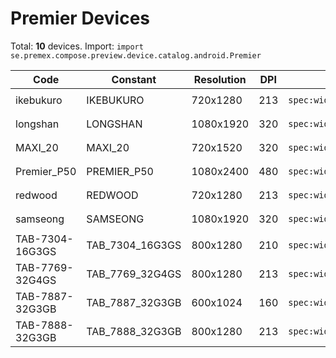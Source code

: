 # Premier Devices

Total: **10** devices. Import: `import se.premex.compose.preview.device.catalog.android.Premier`

| Code | Constant | Resolution | DPI | Compose Spec | Preview Usage |
|------|----------|------------|-----|-------------|---------------|
| ikebukuro | IKEBUKURO | 720x1280 | 213 | `spec:width=720px,height=1280px,dpi=213` | `@Preview(device = Premier.IKEBUKURO)` |
| longshan | LONGSHAN | 1080x1920 | 320 | `spec:width=1080px,height=1920px,dpi=320` | `@Preview(device = Premier.LONGSHAN)` |
| MAXI_20 | MAXI_20 | 720x1520 | 320 | `spec:width=720px,height=1520px,dpi=320` | `@Preview(device = Premier.MAXI_20)` |
| Premier_P50 | PREMIER_P50 | 1080x2400 | 480 | `spec:width=1080px,height=2400px,dpi=480` | `@Preview(device = Premier.PREMIER_P50)` |
| redwood | REDWOOD | 720x1280 | 213 | `spec:width=720px,height=1280px,dpi=213` | `@Preview(device = Premier.REDWOOD)` |
| samseong | SAMSEONG | 1080x1920 | 320 | `spec:width=1080px,height=1920px,dpi=320` | `@Preview(device = Premier.SAMSEONG)` |
| TAB-7304-16G3GS | TAB_7304_16G3GS | 800x1280 | 210 | `spec:width=800px,height=1280px,dpi=210` | `@Preview(device = Premier.TAB_7304_16G3GS)` |
| TAB-7769-32G4GS | TAB_7769_32G4GS | 800x1280 | 213 | `spec:width=800px,height=1280px,dpi=213` | `@Preview(device = Premier.TAB_7769_32G4GS)` |
| TAB-7887-32G3GB | TAB_7887_32G3GB | 600x1024 | 160 | `spec:width=600px,height=1024px,dpi=160` | `@Preview(device = Premier.TAB_7887_32G3GB)` |
| TAB-7888-32G3GB | TAB_7888_32G3GB | 800x1280 | 213 | `spec:width=800px,height=1280px,dpi=213` | `@Preview(device = Premier.TAB_7888_32G3GB)` |

<!-- Generated automatically. Do not edit manually. -->
